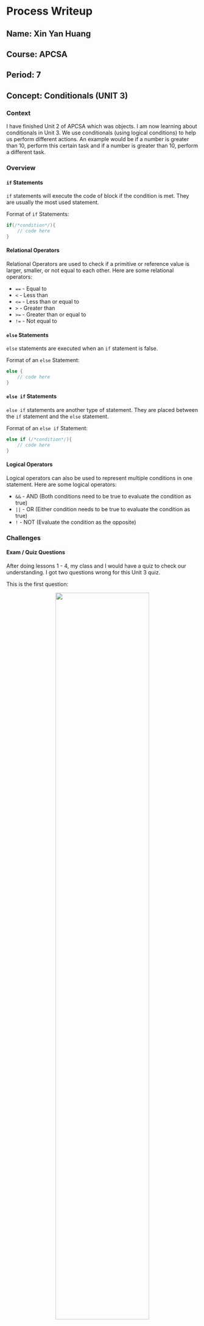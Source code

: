 # Process Writeup
## Name: Xin Yan Huang
## Course: APCSA
## Period: 7
## Concept: Conditionals (UNIT 3)

### Context
I have finished Unit 2 of APCSA which was objects. I am now learning about conditionals in Unit 3. We use conditionals (using logical conditions) to help us perform different actions. An example would be if a number is greater than 10, perform this certain task and if a number is greater than 10, perform a different task.
### Overview
#### `if` Statements
`if` statements will execute the code of block if the condition is met. They are usually the most used statement.

Format of `if` Statements:
```java
if(/*condition*/){
    // code here
}
```
#### Relational Operators
Relational Operators are used to check if a primitive or reference value is larger, smaller, or not equal to each other. Here are some relational operators:
* `==` - Equal to
* `<` - Less than
* `<=` - Less than or equal to
* `>` - Greater than
* `>=` - Greater than or equal to
* `!=` - Not equal to

#### `else` Statements
`else` statements are executed when an `if` statement is false.

Format of an `else` Statement:
```java
else {
    // code here
}
```
#### `else if` Statements
`else if` statements are another type of statement. They are placed between the `if` statement and the `else` statement.

Format of an `else if` Statement:
```java
else if (/*condition*/){
    // code here
}
```
#### Logical Operators
Logical operators can also be used to represent multiple conditions in one statement. Here are some logical operators:
* `&&` - AND (Both conditions need to be true to evaluate the condition as true)
* `||` - OR (Either condition needs to be true to evaluate the condition as true)
* `!` - NOT (Evaluate the condition as the opposite)

### Challenges
#### Exam / Quiz Questions
After doing lessons 1 - 4, my class and I would have a quiz to check our understanding. I got two questions wrong for this Unit 3 quiz.

This is the first question:
<p align="center">
    <img src="writeup-images/apcsa-mistake-8.png" width="70%" height="70%">
</p>

I didn't look really closely at the code because there are no curly braces `{}` for the `if` statement. You can leave the curly braces out if there is only one line of code for each statement. Here's an example:
```java
if(num > 10)
    num = 10;
```
If there are two or more lines of code in your statement that aren't enclosed by the curly braces, the second or more lines of code will not be executed by the statement. Since the question asked me to set `num` equal to 10 if the initial value of `num` is less than 10 and print out a warning, I need two lines of code which means they need to be in curly braces. I put my answer as `No correction should be made`. However, this wasn't the correct answer as `num` will always be set to 10 even if the value of `num` is greater than 10 which we don't want. We only want `num` to be set to 10 whenever `num` is less than 10 not greater than 10.

This is the second question:
<p align="center">
    <img src="writeup-images/apcsa-mistake-9.png" width="70%" height="70%">
</p>

This question tricked me and many of my classmates. After I read the question, I thought that which condition would only print out exactly two commands. I looked at each code block. I see that the first code block and third code block print out exactly two commands. However, this wasn't the right choice as the question really meant which code block prints exactly two commands in total. In this case, the third code block would be correct making `III only` the correct answer.

For the Unit 3 exam, I got some questions wrong. I will be going over why I got these questions wrong.

Here's one of the questions:
<p align="center">
    <img src="writeup-images/apcsa-mistake-10.png" width="70%">
</p>

I didn't really spend enough time to answer this question. My answer, `true only when x is true and y is true` was my guess for this question. This wasn't the actual answer. The correct answer was `always true`. To help me understand why it was `always true`, I will use actual boolean values instead of `x` and `y`. I will set `x` as `true` and `y` as `false`. I am setting these values as that because my answer which was wrong said that this expression is true only when both `x` and `y` are true. I am using different boolean values to prove that my answer was wrong. Moving on, if we plug `x` and `y` into the expression, it would look like this:
```java
(true || false) || !(true && false)
```
We will look at `(true || false)` first. In this condition, it will return a `true` value because when either value is `true`, the condition is true. Now, we don't have to look at `!(true && false)` because since `(true || false)` is true, then the whole expression is true. The reason is the second `||` operator compares the two conditions `(true || false)` and `!(true && false)`. Since this is an `or` operator, that means either condition can be true to evaluate this expression as true. Since we have a `true` value already, there's no need to compare the second condition.

Here's another question:
<p align="center">
    <img src="writeup-images/apcsa-mistake-11.png" width="70%">
</p>

There are 3 pairs of `if` and `else` statements meaning we need to check all three of them. For the first pair, we look at the `if` condition first. We look at `(a == a)` and we see that it is comparing the same string meaning this condition would be true and we don't have to execute code from the `else` statement. The output of the first pair would be:
```java
yes
```
Now, we look at the second pair's `if` statement first. The `if` statement compares `String a` and `String b`. Since this is an `equal to` operator and we are comparing references, we are looking if both strings have the same memory location. `String a` and `String b` don't have the same memory location as they were created differently, but they do have the same value. The output of the second pair would be:
```java
no
```

Here's another question:
<p align="center">
    <img src="writeup-images/apcsa-mistake-12.png" width="70%">
</p>

Lastly, we look at the third pair's `if` statement first. Since the condition for the `if` statement is `a.equals(b))`, we are trying to see if the values of `a` and `b` are the same. When we look at the code where `String a` and `String b` were initialized and declared, they both have the value of `candy` making this `if` statement true. The output of the third pair would be:
```java
yes
```
If we combine these outputs together, the result would be:
```java
yes no yes
```
My answer was `no no yes`. When I read the first `if` statement, I read the condition as `a == b` which gave me the answer as `no` for the first condition. I didn't look carefully which ultimately cost me a question.

Going over the questions has definitely helped me understand the mistakes I made during the time when I didn't know exactly what these questions were looking for. It has made me more knowledgeable about the content.

### Takeaways
* Reread the questions a few more times to make sure you understand what the prompt is actually asking you
* Reread the code of block again if you weren't 100% sure
* Going over the mistakes you've made is a good way to learn more information
